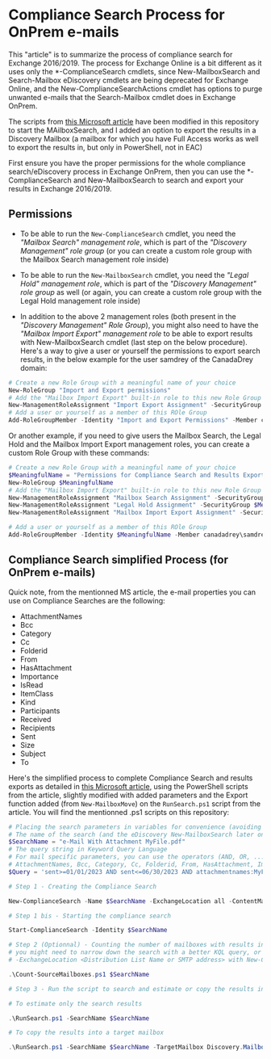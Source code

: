 # Compliance Search Process for OnPrem e-mails


This "article" is to summarize the process of compliance search for Exchange 2016/2019. The process for Exchange Online is a bit different as it uses only the *-ComplianceSearch cmdlets, since New-MailboxSearch and Search-Mailbox eDiscovery cmdlets are being deprecated for Exchange Online, and the New-ComplianceSearchActions cmdlet has options to purge unwanted e-mails that the Search-Mailbox cmdlet does in Exchange OnPrem.

The scripts from [this Microsoft article](https://learn.microsoft.com/en-us/exchange/policy-and-compliance/ediscovery/compliance-search?view=exchserver-2019) have been modified in this repository to start the MAilboxSearch, and I added an option to export the results in a Discovery Mailbox (a mailbox for which you have Full Access works as well to export the results in, but only in PowerShell, not in EAC)

First ensure you have the proper permissions for the whole compliance search/eDiscovery process in Exchange OnPrem, then you can use the *-ComplianceSearch and New-MailboxSearch to search and export your results in Exchange 2016/2019.

## Permissions

- To be able to run the ```New-ComplianceSearch``` cmdlet, you need the *"Mailbox Search" management role*, which is part of the *"Discovery Management" role group* (or you can create a custom role group with the Mailbox Search management role inside)

- To be able to run the ```New-MailboxSearch``` cmdlet, you need the *"Legal Hold" management role*, which is part of the *"Discovery Management" role group* as well (or again, you can create a custom role group with the Legal Hold management role inside)

- In addition to the above 2 management roles (both present in the *"Discovery Management" Role Group*), you might also need to have the *"Mailbox Import Export" management role* to be able to export results with New-MailboxSearch cmdlet (last step on the below procedure). Here's a way to give a user or yourself the permissions to export search results, in the below example for the user samdrey of the CanadaDrey domain:

```powershell
# Create a new Role Group with a meaningful name of your choice
New-RoleGroup "Import and Export permissions"
# Add the "Mailbox Import Export" built-in role to this new Role Group
New-ManagementRoleAssignment "Import Export Assignment" -SecurityGroup "Import and Export permissions" -Role "Mailbox Import Export"
# Add a user or yourself as a member of this ROle Group
Add-RoleGroupMember -Identity "Import and Export Permissions" -Member canadadrey\samdrey
```

Or another example, if you need to give users the Mailbox Search, the Legal Hold and the Mailbox Import Export management roles, you can create a custom Role Group with these commands:

```powershell
# Create a new Role Group with a meaningful name of your choice
$MeaningfulName = "Permissions for Compliance Search and Results Export"
New-RoleGroup $MeaningfulName
# Add the "Mailbox Import Export" built-in role to this new Role Group
New-ManagementRoleAssignment "Mailbox Search Assignment" -SecurityGroup $MeaningfulName -Role "Mailbox Search"
New-ManagementRoleAssignment "Legal Hold Assignment" -SecurityGroup $MeaningfulName -Role "Legal Hold"
New-ManagementRoleAssignment "Mailbox Import Export Assignment" -SecurityGroup $MeaningfulName -Role "Mailbox Import Export"

# Add a user or yourself as a member of this ROle Group
Add-RoleGroupMember -Identity $MeaningfulName -Member canadadrey\samdrey
```

## Compliance Search simplified Process (for OnPrem e-mails)

Quick note, from the mentionned MS article, the e-mail properties you can use on Compliance Searches are the following:

- AttachmentNames
- Bcc
- Category
- Cc
- Folderid
- From
- HasAttachment
- Importance
- IsRead
- ItemClass
- Kind
- Participants
- Received
- Recipients
- Sent
- Size
- Subject
- To

Here's the simplified process to complete Compliance Search and results exports as detailed in [this Microsoft article](https://learn.microsoft.com/en-us/exchange/policy-and-compliance/ediscovery/compliance-search?view=exchserver-2019), using the PowerShell scripts from the article, slightly modified with added parameters and the Export function added (from ```New-MailboxMove```) on the ```RunSearch.ps1``` script from the article. You will find the mentionned .ps1 scripts on this repository:

```powershell
# Placing the search parameters in variables for convenience (avoiding to writing the same strings several times)
# The name of the search (and the eDiscovery New-MailboxSearch later on)
$SearchName = "e-Mail With Attachment MyFile.pdf"
# The query string in Keyword Query Language
# For mail specific parameters, you can use the operators (AND, OR, ...) as well as the following properties:
# AttachmentNames, Bcc, Category, Cc, Folderid, From, HasAttachment, Importance, IsRead, ItemClass, Kind, Participants, Received, Recipients, Sent, Size, Subject, To
$Query = 'sent>=01/01/2023 AND sent<=06/30/2023 AND attachmentnames:MyFile.pdf'

# Step 1 - Creating the Compliance Search

New-ComplianceSearch -Name $SearchName -ExchangeLocation all -ContentMatchQuery $Query

# Step 1 bis - Starting the compliance search

Start-ComplianceSearch -Identity $SearchName

# Step 2 (Optionnal) - Counting the number of mailboxes with results in these - check you have less than 500 with results, otherwise
# you might need to narrow down the search with a better KQL query, or create groups of mailboxes with Distribution Lists, and use
# -ExchangeLocation <Distribution List Name or SMTP address> with New-ComplianceSearch cmdlet.

.\Count-SourceMailboxes.ps1 $SearchName

# Step 3 - Run the script to search and estimate or copy the results in a Discovery Mailbox (to later export these to a PST file)

# To estimate only the search results

.\RunSearch.ps1 -SearchName $SearchName

# To copy the results into a target mailbox

.\RunSearch.ps1 -SearchName $SearchName -TargetMailbox Discovery.Mailbox01@contoso.ca -CopyResults
```

